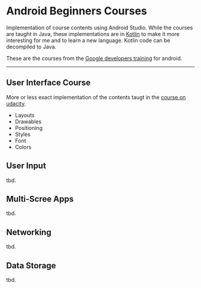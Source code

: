 # Android Beginners Courses
Implementation of course contents using Android Studio. While the courses are taught in Java, these implementations are in [Kotlin](https://kotlinlang.org/docs/reference/android-overview.html) to make it more interesting for me and to learn a new language. Kotlin code can be decompiled to Java.

These are the courses from the [Google developers training](https://developers.google.com/training/android/) for android.

---
## User Interface Course
More or less exact implementation of the contents taugt in the [course on udacity](https://www.udacity.com/course/android-basics-user-interface--ud834).

* Layouts
* Drawables
* Positioning
* Styles
* Font
* Colors

## User Input
tbd.

## Multi-Scree Apps
tbd.

## Networking
tbd.

## Data Storage
tbd.


